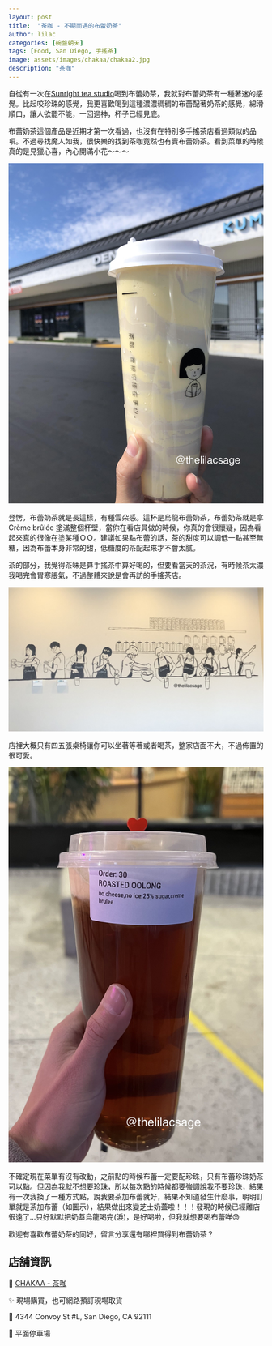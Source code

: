```yaml
---
layout: post
title:  "茶咖 - 不期而遇的布蕾奶茶"
author: lilac
categories: [碗盤朝天]
tags: [Food, San Diego, 手搖茶]
image: assets/images/chakaa/chakaa2.jpg
description: "茶咖"
---
```



自從有一次在[Sunright tea studio](https://www.snrtea.com/)喝到布蕾奶茶，我就對布蕾奶茶有一種著迷的感覺。比起咬珍珠的感覺，我更喜歡喝到這種濃濃稠稠的布蕾配著奶茶的感覺，綿滑順口，讓人欲罷不能，一回過神，杯子已經見底。

布蕾奶茶這個產品是近期才第一次看過，也沒有在特別多手搖茶店看過類似的品項。不過尋找魔人如我，很快樂的找到茶咖竟然也有賣布蕾奶茶。看到菜單的時候真的是見獵心喜，內心開滿小花～～～

![chakka](/assets/images/chakaa/chakaa2.jpg)

登愣，布蕾奶茶就是長這樣，有種雲朵感。這杯是烏龍布蕾奶茶，布蕾奶茶就是拿Crème brûlée 塗滿整個杯壁，當你在看店員做的時候，你真的會很懷疑，因為看起來真的很像在塗某種ＯＯ。建議如果點布蕾的話，茶的甜度可以調低一點甚至無糖，因為布蕾本身非常的甜，低糖度的茶配起來才不會太膩。

茶的部分，我覺得茶味是算手搖茶中算好喝的，但要看當天的茶況，有時候茶太濃我喝完會胃寒脹氣，不過整體來說是會再訪的手搖茶店。

![chakka](/assets/images/chakaa/chakaa1.jpg)

店裡大概只有四五張桌椅讓你可以坐著等著或者喝茶，整家店面不大，不過佈置的很可愛。

![chakka](/assets/images/chakaa/chakaa4.jpg)

不確定現在菜單有沒有改動，之前點的時候布蕾一定要配珍珠，只有布蕾珍珠奶茶可以點。但因為我就不想要珍珠，所以每次點的時候都要強調說我不要珍珠，結果有一次我換了一種方式點，說我要茶加布蕾就好，結果不知道發生什麼事，明明訂單就是茶加布蕾（如圖示），結果做出來變芝士奶蓋啦！！！發現的時候已經離店很遠了...只好默默把奶蓋烏龍喝完(淚)，是好喝啦，但我就想要喝布蕾咩:sweat:

歡迎有喜歡布蕾奶茶的同好，留言分享還有哪裡買得到布蕾奶茶？


## 店舖資訊

:tea: [CHAKAA - 茶咖](https://g.page/chakaa)

:sparkles: 現場購買，也可網路預訂現場取貨

:round_pushpin: 4344 Convoy St #L, San Diego, CA 92111

:car: 平面停車場
